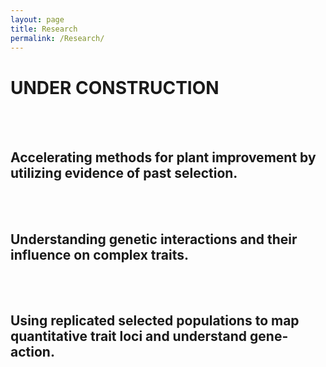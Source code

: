 ```yaml
---
layout: page
title: Research
permalink: /Research/
---
```

# UNDER CONSTRUCTION

<br/>
<br/>

## Accelerating methods for plant improvement by utilizing evidence of past selection.

<br/>
<br/>

## Understanding genetic interactions and their influence on complex traits.

<br/>
<br/>

## Using replicated selected populations to map quantitative trait loci and understand gene-action.

<br/>
<br/>
